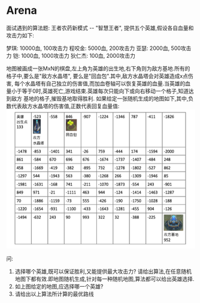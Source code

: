 # Arena
面试遇到的算法题:
王者农药新模式 -- "智慧王者", 提供五个英雄,假设各自血量和攻击力如下:

梦琪: 10000血, 100攻击力
程咬金: 5000血, 200攻击力
亚瑟: 2000血, 500攻击力
铠: 1000血, 1000攻击力
狄仁杰: 100血, 2000攻击力

地图被画成一张MxN的棋盘,左上角为英雄的出生地,右下角则为敌方基地.所有的格子中,要么是"敌方水晶塔", 要么是"回血包".其中,敌方水晶塔会对英雄造成x点伤害,
每个水晶塔有自己独立的伤害值,而加血卷轴可以恢复英雄的血量.当英雄的血量小于等于0时,英雄死亡,游戏结束.英雄每次只能向下或向右移动一个格子,知道达到敌方
基地的格子,摧毁基地取得胜利.
如果给定一张随机生成的地图如下,其中,负数代表敌方水晶塔的伤害值,正数代表回复血量值:
![如图](https://github.com/pythonob/Arena/blob/master/1.PNG)

问:
1. 选择哪个英雄,既可以保证胜利,又能提供最大攻击力? 请给出算法,在任意随机地图下都有效.即地图随机生成,针对每一种随机地图,算法都可以给出英雄选择.
2. 如上图给定的地图,应选择哪一个英雄?
3. 请给出以上算法所计算的最优路线
